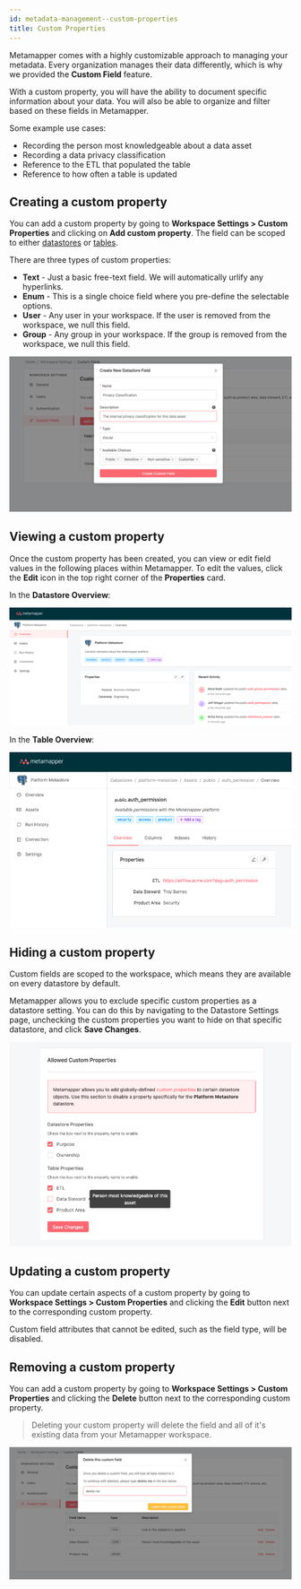 ```yaml
---
id: metadata-management--custom-properties
title: Custom Properties
---
```


Metamapper comes with a highly customizable approach to managing your metadata. Every organization manages their data differently, which is why we provided the **Custom Field** feature.

With a custom property, you will have the ability to document specific information about your data. You will also be able to organize and filter based on these fields in Metamapper.

Some example use cases:

- Recording the person most knowledgeable about a data asset
- Recording a data privacy classification
- Reference to the ETL that populated the table
- Reference to how often a table is updated

## Creating a custom property

You can add a custom property by going to **Workspace Settings > Custom Properties** and clicking on **Add custom property**. The field can be scoped to either [datastores](metadata-management--schema-inspection#datastores) or [tables](metadata-management--schema-inspection#tables).

There are three types of custom properties:

- **Text** - Just a basic free-text field. We will automatically urlify any hyperlinks.
- **Enum** - This is a single choice field where you pre-define the selectable options.
- **User** - Any user in your workspace. If the user is removed from the workspace, we null this field.
- **Group** - Any group in your workspace. If the group is removed from the workspace, we null this field.

![custom-field-create](/img/guides/custom-field-create.png)

## Viewing a custom property

Once the custom property has been created, you can view or edit field values in the following places within Metamapper. To edit the values, click the **Edit** icon in the top right corner of the **Properties** card.

In the **Datastore Overview**:

![custom-field-datastore](/img/guides/custom-field-datastore.png)

In the **Table Overview**:

![custom-field-table](/img/guides/custom-field-table.png)

## Hiding a custom property

Custom fields are scoped to the workspace, which means they are available on every datastore by default.

Metamapper allows you to exclude specific custom properties as a datastore setting. You can do this by navigating to the Datastore Settings page, unchecking the custom properties you want to hide on that specific datastore, and click **Save Changes**.

![custom-field-hidden](/img/guides/custom-field-hidden.png)

## Updating a custom property

You can update certain aspects of a custom property by going to **Workspace Settings > Custom Properties** and clicking the **Edit** button next to the corresponding custom property.

Custom field attributes that cannot be edited, such as the field type, will be disabled.

## Removing a custom property

You can add a custom property by going to **Workspace Settings > Custom Properties** and clicking the **Delete** button next to the corresponding custom property.

> Deleting your custom property will delete the field and all of it's existing data from your Metamapper workspace.

![custom-field-delete](/img/guides/custom-field-delete.png)
